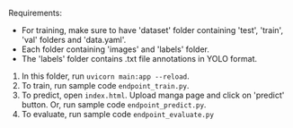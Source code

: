 Requirements:
- For training, make sure to have 'dataset' folder containing 'test', 'train', 'val' folders and 'data.yaml'.
- Each folder containing 'images' and 'labels' folder.
- The 'labels' folder contains .txt file annotations in YOLO format.

1. In this folder, run `uvicorn main:app --reload`.
2. To train, run sample code `endpoint_train.py`.
3. To predict, open `index.html`. Upload manga page and click on 'predict' button. Or, run sample code `endpoint_predict.py`.
4. To evaluate, run sample code `endpoint_evaluate.py`